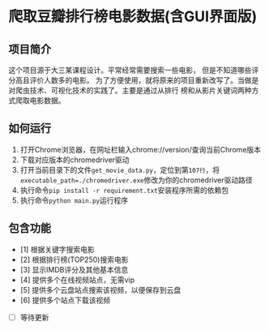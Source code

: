 # 爬取豆瓣排行榜电影数据(含GUI界面版)


## 项目简介

这个项目源于大三某课程设计。平常经常需要搜索一些电影， 但是不知道哪些评分高且评价人数多的电影。
为了方便使用，就将原来的项目重新改写了。当做是对爬虫技术、可视化技术的实践了。主要是通过从排行
榜和从影片关键词两种方式爬取电影数据。


## 如何运行

1. 打开Chrome浏览器，在网址栏输入chrome://version/查询当前Chrome版本
2. 下载对应版本的chromedriver驱动
3. 打开当前目录下的文件`get_movie_data.py`，定位到第`107行`，将`executable_path=./chromedriver.exe`修改为你的chromedriver驱动路径
4. 执行命令`pip install -r requirement.txt`安装程序所需的依赖包
5. 执行命令`python main.py`运行程序


## 包含功能

- [1] 根据关键字搜索电影
- [2] 根据排行榜(TOP250)搜索电影
- [3] 显示IMDB评分及其他基本信息
- [4] 提供多个在线视频站点，无需vip
- [5] 提供多个云盘站点搜索该视频，以便保存到云盘
- [6] 提供多个站点下载该视频
- [ ] 等待更新



